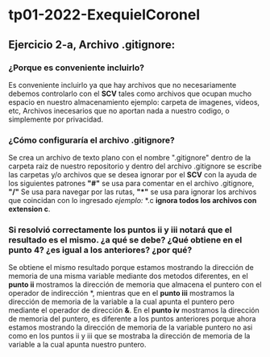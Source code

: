 # tp01-2022-ExequielCoronel
## Ejercicio 2-a, Archivo .gitignore: 
### ¿Porque es conveniente incluirlo?
Es conveniente incluirlo ya que hay archivos que no necesariamente debemos controlarlo con el **SCV** tales como archivos que ocupan mucho
espacio en nuestro almacenamiento ejemplo: carpeta de imagenes, videos, etc, Archivos inecesarios que no aportan nada a nuestro codigo, o simplemente por privacidad. 
### ¿Cómo configuraría el archivo .gitignore?
Se crea un archivo de texto plano con el nombre ".gitignore" dentro de la carpeta raiz de nuestro repositorio y dentro del archivo .gitignore se escribe las carpetas y/o archivos que se desea ignorar por el **SCV** con la ayuda de los siguientes patrones **"#"** se usa para comentar en el archivo .gitignore, **"/"** Se usa para navegar por las rutas, **"*"** se usa para ignorar los archivos que coincidan con lo ingresado _ejemplo:_ *.c **ignora todos los archivos con extension c**.
### Si resolvió correctamente los puntos ii y iii notará que el resultado es el mismo. ¿a qué se debe? ¿Qué obtiene en el punto 4? ¿es igual a los anteriores? ¿por qué?
Se obtiene el mismo resultado porque estamos mostrando la dirección de memoria de una misma variable mediante dos metodos diferentes, en el **punto ii** mostramos la dirección de memoria que almacena el puntero con el operador de indirección *, mientras que en el **punto iii** mostramos la dirección de memoria de la variable a la cual apunta el puntero pero mediante el operador de dirección **&**. En el **punto iv** mostramos la dirección de memoria del puntero, es diferente a los puntos anteriores porque ahora estamos mostrando la dirección de memoria de la variable puntero no asi como en los puntos ii y iii que se mostraba la dirección de memoria de la variable a la cual apunta nuestro puntero. 
